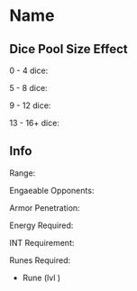 # Name

## Dice Pool Size Effect

0 -  4 dice:

5 -  8 dice:

9 - 12 dice:

13 - 16+ dice:

## Info

Range: 

Engaeable Opponents: 

Armor Penetration: 

Energy Required: 

INT Requirement: 

Runes Required: 

- Rune (lvl )
